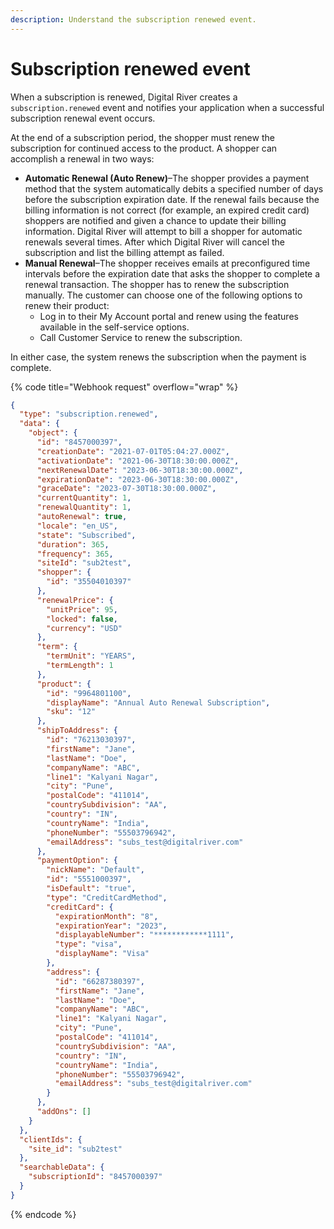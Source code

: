 ```yaml
---
description: Understand the subscription renewed event.
---
```


# Subscription renewed event

When a subscription is renewed, Digital River creates a `subscription.renewed` event and notifies your application when a successful subscription renewal event occurs.

At the end of a subscription period, the shopper must renew the subscription for continued access to the product. A shopper can accomplish a renewal in two ways:

* **Automatic Renewal (Auto Renew)**–The shopper provides a payment method that the system automatically debits a specified number of days before the subscription expiration date. If the renewal fails because the billing information is not correct (for example, an expired credit card) shoppers are notified and given a chance to update their billing information. Digital River will attempt to bill a shopper for automatic renewals several times. After which Digital River will cancel the subscription and list the billing attempt as failed.
* **Manual Renewal**–The shopper receives emails at preconfigured time intervals before the expiration date that asks the shopper to complete a renewal transaction. The shopper has to renew the subscription manually. The customer can choose one of the following options to renew their product:
  * Log in to their My Account portal and renew using the features available in the self-service options.
  * Call Customer Service to renew the subscription.

In either case, the system renews the subscription when the payment is complete.

{% code title="Webhook request" overflow="wrap" %}
```json
{
  "type": "subscription.renewed",
  "data": {
    "object": {
      "id": "8457000397",
      "creationDate": "2021-07-01T05:04:27.000Z",
      "activationDate": "2021-06-30T18:30:00.000Z",
      "nextRenewalDate": "2023-06-30T18:30:00.000Z",
      "expirationDate": "2023-06-30T18:30:00.000Z",
      "graceDate": "2023-07-30T18:30:00.000Z",
      "currentQuantity": 1,
      "renewalQuantity": 1,
      "autoRenewal": true,
      "locale": "en_US",
      "state": "Subscribed",
      "duration": 365,
      "frequency": 365,
      "siteId": "sub2test",
      "shopper": {
        "id": "35504010397"
      },
      "renewalPrice": {
        "unitPrice": 95,
        "locked": false,
        "currency": "USD"
      },
      "term": {
        "termUnit": "YEARS",
        "termLength": 1
      },
      "product": {
        "id": "9964801100",
        "displayName": "Annual Auto Renewal Subscription",
        "sku": "12"
      },
      "shipToAddress": {
        "id": "76213030397",
        "firstName": "Jane",
        "lastName": "Doe",
        "companyName": "ABC",
        "line1": "Kalyani Nagar",
        "city": "Pune",
        "postalCode": "411014",
        "countrySubdivision": "AA",
        "country": "IN",
        "countryName": "India",
        "phoneNumber": "55503796942",
        "emailAddress": "subs_test@digitalriver.com"
      },
      "paymentOption": {
        "nickName": "Default",
        "id": "5551000397",
        "isDefault": "true",
        "type": "CreditCardMethod",
        "creditCard": {
          "expirationMonth": "8",
          "expirationYear": "2023",
          "displayableNumber": "************1111",
          "type": "visa",
          "displayName": "Visa"
        },
        "address": {
          "id": "66287380397",
          "firstName": "Jane",
          "lastName": "Doe",
          "companyName": "ABC",
          "line1": "Kalyani Nagar",
          "city": "Pune",
          "postalCode": "411014",
          "countrySubdivision": "AA",
          "country": "IN",
          "countryName": "India",
          "phoneNumber": "55503796942",
          "emailAddress": "subs_test@digitalriver.com"
        }
      },
      "addOns": []
    }
  },
  "clientIds": {
    "site_id": "sub2test"
  },
  "searchableData": {
    "subscriptionId": "8457000397"
  }
}
```
{% endcode %}
